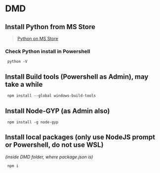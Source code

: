 # DMD

## Install Python from MS Store
> [Python on MS Store](https://www.microsoft.com/store/productId/9P7QFQMJRFP7)

### Check Python install in Powershell
     python -V

## Install Build tools (Powershell as Admin), may take a while
     npm install --global windows-build-tools

## Install Node-GYP (as Admin also)
     npm install -g node-gyp

## Install local packages (only use NodeJS prompt or Powershell, do not use WSL)
*(inside DMD folder, where package.json is)*

     npm i
